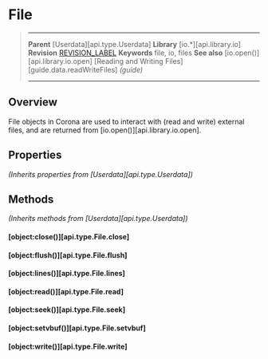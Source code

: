 # File

> --------------------- ------------------------------------------------------------------------------------------
> __Parent__            [Userdata][api.type.Userdata]
> __Library__           [io.*][api.library.io]
> __Revision__          [REVISION_LABEL](REVISION_URL)
> __Keywords__          file, io, files
> __See also__          [io.open()][api.library.io.open]
>                       [Reading and Writing Files][guide.data.readWriteFiles] _(guide)_
> --------------------- ------------------------------------------------------------------------------------------

## Overview

File objects in Corona are used to interact with (read and write) external files, and are returned from [io.open()][api.library.io.open].


## Properties

_(Inherits properties from [Userdata][api.type.Userdata])_


## Methods

_(Inherits methods from [Userdata][api.type.Userdata])_

#### [object:close()][api.type.File.close]

#### [object:flush()][api.type.File.flush]

#### [object:lines()][api.type.File.lines]

#### [object:read()][api.type.File.read]

#### [object:seek()][api.type.File.seek]

#### [object:setvbuf()][api.type.File.setvbuf]

#### [object:write()][api.type.File.write]




